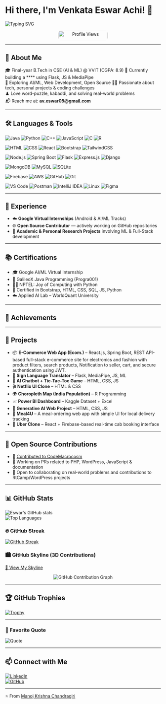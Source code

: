 # Hi there, I'm Venkata Eswar Achi! 👋

![Typing SVG](https://readme-typing-svg.herokuapp.com?color=%2300F700&lines=Welcome+to+my+GitHub+profile!;AI+%26+ML+enthusiast+%7C+Web+Developer+%7C+Open+Source+Contributor)

<p align="center">
  <img src="https://komarev.com/ghpvc/?username=venkataeswarachi&label=Profile%20Views&color=1abc9c&style=flat-square" alt="Profile Views" width="160" height="30" style="border-radius: 8px;" />
</p>

---

## 🚀 About Me
🎓 Final-year B.Tech in CSE (AI & ML) @ VVIT (CGPA: 8.9) 
🔭 Currently building a **** using Flask, JS & MediaPipe  
🌱 Exploring AI/ML, Web Development, Open Source 
👨‍💻 Passionate about tech, personal projects & coding challenges  
♟️ Love word-puzzle, kabaddi, and solving real-world problems  
📬 Reach me at: **av.eswar05@gmail.com**

---

## 🛠️ Languages & Tools
<!-- Languages -->
![Java](https://img.shields.io/badge/-Java-007396?style=for-the-badge&logo=java&logoColor=white)
![Python](https://img.shields.io/badge/-Python-3776AB?style=for-the-badge&logo=python&logoColor=white)
![C++](https://img.shields.io/badge/-C++-00599C?style=for-the-badge&logo=c%2B%2B&logoColor=white)
![JavaScript](https://img.shields.io/badge/-JavaScript-F7DF1E?style=for-the-badge&logo=javascript&logoColor=black)
![C](https://img.shields.io/badge/-C-00599C?style=for-the-badge&logo=c&logoColor=white)
![R](https://img.shields.io/badge/-R-276DC3?style=for-the-badge&logo=r&logoColor=white)

<!-- Frontend & Frameworks -->
![HTML](https://img.shields.io/badge/-HTML5-E34F26?style=for-the-badge&logo=html5&logoColor=white)
![CSS](https://img.shields.io/badge/-CSS3-1572B6?style=for-the-badge&logo=css3&logoColor=white)
![React](https://img.shields.io/badge/-React-61DAFB?style=for-the-badge&logo=react&logoColor=black)
![Bootstrap](https://img.shields.io/badge/-Bootstrap-7952B3?style=for-the-badge&logo=bootstrap&logoColor=white)
![TailwindCSS](https://img.shields.io/badge/-TailwindCSS-06B6D4?style=for-the-badge&logo=tailwind-css&logoColor=white)


<!-- Backend & Frameworks -->
![Node.js](https://img.shields.io/badge/-Node.js-339933?style=for-the-badge&logo=node.js&logoColor=white)
![Spring Boot](https://img.shields.io/badge/-Spring%20Boot-6DB33F?style=for-the-badge&logo=spring-boot&logoColor=white)
![Flask](https://img.shields.io/badge/-Flask-black?style=for-the-badge&logo=flask&logoColor=white)
![Express.js](https://img.shields.io/badge/-Express.js-000000?style=for-the-badge&logo=express&logoColor=white)
![Django](https://img.shields.io/badge/-Django-092E20?style=for-the-badge&logo=django&logoColor=white)

<!-- Databases -->
![MongoDB](https://img.shields.io/badge/-MongoDB-47A248?style=for-the-badge&logo=mongodb&logoColor=white)
![MySQL](https://img.shields.io/badge/-MySQL-00758F?style=for-the-badge&logo=mysql&logoColor=white)
![SQLite](https://img.shields.io/badge/-SQLite-003B57?style=for-the-badge&logo=sqlite&logoColor=white)

<!-- Cloud & DevOps -->
![Firebase](https://img.shields.io/badge/-Firebase-FFCA28?style=for-the-badge&logo=firebase&logoColor=black)
![AWS](https://img.shields.io/badge/-AWS-232F3E?style=for-the-badge&logo=amazon-aws&logoColor=white)
![GitHub](https://img.shields.io/badge/-GitHub-181717?style=for-the-badge&logo=github&logoColor=white)
![Git](https://img.shields.io/badge/-Git-F05032?style=for-the-badge&logo=git&logoColor=white)

<!-- Tools & Platforms -->
![VS Code](https://img.shields.io/badge/-VS%20Code-007ACC?style=for-the-badge&logo=visual-studio-code&logoColor=white)
![Postman](https://img.shields.io/badge/-Postman-FF6C37?style=for-the-badge&logo=postman&logoColor=white)
![IntelliJ IDEA](https://img.shields.io/badge/-IntelliJ%20IDEA-000000?style=for-the-badge&logo=intellij-idea&logoColor=white)
![Linux](https://img.shields.io/badge/-Linux-FCC624?style=for-the-badge&logo=linux&logoColor=black)
![Figma](https://img.shields.io/badge/-Figma-F24E1E?style=for-the-badge&logo=figma&logoColor=white)

---

## 💼 Experience
- ☁️ **Google Virtual Internships** (Android & AI/ML Tracks)  
- 🌐 **Open Source Contributor** — actively working on GitHub repositories  
- 🧪 **Academic & Personal Research Projects** involving ML & Full-Stack development  

---

## 📚 Certifications
- 🎓 Google AI/ML Virtual Internship  
- 🧠 GalileoX Java Programming (Progra001)  
- 👨‍🏫 NPTEL: Joy of Computing with Python 
- 📜 Certified in Bootstrap, HTML, CSS, SQL, JS, Python  
- ☁️ Applied AI Lab – WorldQuant University 
 

---

## 🌟 Achievements


---

## 🔧 Projects

- 📦 **E-Commerce Web App (Ecom.)** – React.js, Spring Boot, REST API-based full-stack e-commerce site for electronics and fashion with product filters, search products, Notification to seller, cart, and secure authentication using JWT.
- 🤖 **Sign Language Translator** – Flask, MediaPipe, JS, ML  
- 💬 **AI Chatbot + Tic-Tac-Toe Game** – HTML, CSS, JS  
- 🎬 **Netflix UI Clone** – HTML & CSS  
- 🌍 **Choropleth Map (India Population)** – R Programming  
- 📈 **Power BI Dashboard** – Kaggle Dataset + Excel  
- 🧪 **Generative AI Web Project** – HTML, CSS, JS  
- 🍱 **Meal4U** – A meal-ordering web app with simple UI for local delivery tracking  
- 🚕 **Uber Clone** – React + Firebase-based real-time cab booking interface  


---

## 📂 Open Source Contributions
- 🔗 [Contributed to CodeMacrocosm](https://github.com/CodeMacrocosm)  
- 🔧 Working on PRs related to PHP, WordPress, JavaScript & documentation  
- 📢 Open to collaborating on real-world problems and contributions to RtCamp/WordPress projects  

---

## 📊 GitHub Stats
![Eswar's GitHub stats](https://github-readme-stats.vercel.app/api?username=manoj-krishna-chandragiri&show_icons=true&theme=tokyonight)  
![Top Languages](https://github-readme-stats.vercel.app/api/top-langs/?username=venkataeswarachi&layout=compact&theme=tokyonight)

### 🔥 GitHub Streak
[![GitHub Streak](https://streak-stats.demolab.com/?user=venkataeswarachi&theme=tokyonight)](https://git.io/streak-stats)

### 🏙️ GitHub Skyline (3D Contributions)
[🔗 View My Skyline](https://skyline.github.com/venkataeswarachi)

<p align="center"> 
  <img src="https://github-readme-activity-graph.vercel.app/graph?username=venkataeswarachi&theme=tokyo-night&area=true&hide_border=true&point=007acc&line=00bcd4&color=ffffff&bg_color=0d1117" alt="GitHub Contribution Graph" />
</p>

---

## 🏆 GitHub Trophies
[![Trophy](https://github-profile-trophy.vercel.app/?username=venkataeswarachi&theme=gruvbox)](https://github.com/ryo-ma/github-profile-trophy)

---

### 💬 Favorite Quote
![Quote](https://quotes-github-readme.vercel.app/api?type=horizontal&theme=tokyonight)

---

## 📫 Connect with Me
[![LinkedIn](https://img.shields.io/badge/-LinkedIn-blue?style=for-the-badge&logo=linkedin)](https://www.linkedin.com/in/achi-venkata-eswar)  
[![GitHub](https://img.shields.io/badge/-GitHub-black?style=for-the-badge&logo=github)](https://github.com/venkataeswarachi)  

---

⭐️ From [Manoj Krishna Chandragiri](https://github.com/venkataeswarachi)
